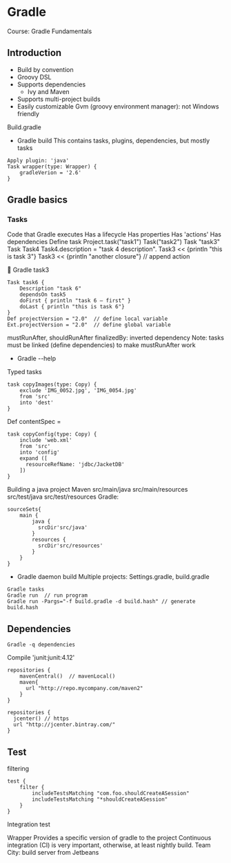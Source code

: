Gradle
========

Course: Gradle Fundamentals
## Introduction

- Build by convention
- Groovy DSL
- Supports dependencies
    - Ivy and Maven
- Supports multi-project builds
- Easily customizable
Gvm (groovy environment manager): not Windows friendly

Build.gradle
- Gradle build
This contains tasks, plugins, dependencies, but mostly tasks

```shell script
Apply plugin: 'java'
Task wrapper(type: Wrapper) {
	gradleVerion = '2.6'
}
```


## Gradle basics
### Tasks
Code that Gradle executes
Has a lifecycle
Has properties
Has 'actions'
Has dependencies
Define task
Project.task("task1")
Task("task2")
Task "task3"
Task Task4
Task4.description = "task 4 description".
Task3 << {println "this is task 3"}
Task3 << {println "another closure"}  // append action

	Gradle task3

```shell script
Task task6 {
	Description "task 6"
	dependsOn task5
	doFirst { println "task 6 – first" }
	doLast { println "this is task 6"}
}
Def projectVersion = "2.0"  // define local variable
Ext.projectVersion = "2.0"  // define global variable
```


mustRunAfter, shouldRunAfter
finalizedBy: inverted dependency
Note: tasks must be linked (define dependencies) to make mustRunAfter work
- Gradle --help


Typed tasks

```shell script
task copyImages(type: Copy) {
	exclude 'IMG_0052.jpg', 'IMG_0054.jpg'
    from 'src'
    into 'dest'
}
```

Def contentSpec = 
```shell script
task copyConfig(type: Copy) {
    include 'web.xml'
    from 'src'
    into 'config'
    expand ([
      resourceRefName: 'jdbc/JacketDB'
    ])
}
```


Building a java project
Maven
src/main/java
src/main/resources
src/test/java
src/test/resources
Gradle:

```shell script
sourceSets{
    main {
        java {
          srcDir'src/java'
        }
        resources {
          srcDir'src/resources'
        }
    }
}
```

-	Gradle daemon build
Multiple projects: 
	Settings.gradle, build.gradle

```shell script
Gradle tasks
Gradle run	// run program
Gradle run -Pargs="-f build.gradle -d build.hash" // generate build.hash
``` 

## Dependencies
`Gradle -q dependencies`
 
Compile 'junit:junit:4.12'
```shell script
repositories {
    mavenCentral()  // mavenLocal()
    maven{
      url "http://repo.mycompany.com/maven2"
    }
}

repositories {
  jcenter() // https
  url "http://jcenter.bintray.com/"
}
```


## Test
filtering
```shell script
test {
	filter {
		includeTestsMatching "com.foo.shouldCreateASession"
		includeTestsMatching "*shouldCreateASession"
	}
}
```


Integration test

Wrapper
Provides a specific version of gradle to the project
Continuous integration (CI) is very important, otherwise, at least nightly build.
Team City: build server from Jetbeans
